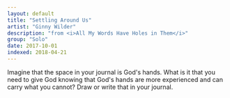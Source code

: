 ```yaml
---
layout: default
title: "Settling Around Us"
artist: "Ginny Wilder"
description: "from <i>All My Words Have Holes in Them</i>"
group: "Solo"
date: 2017-10-01
indexed: 2018-04-21
---
```

Imagine that the space in your journal is God's hands. What is it that you need to give God knowing that God's hands are more experienced and can carry what you cannot? Draw or write that in your journal.
